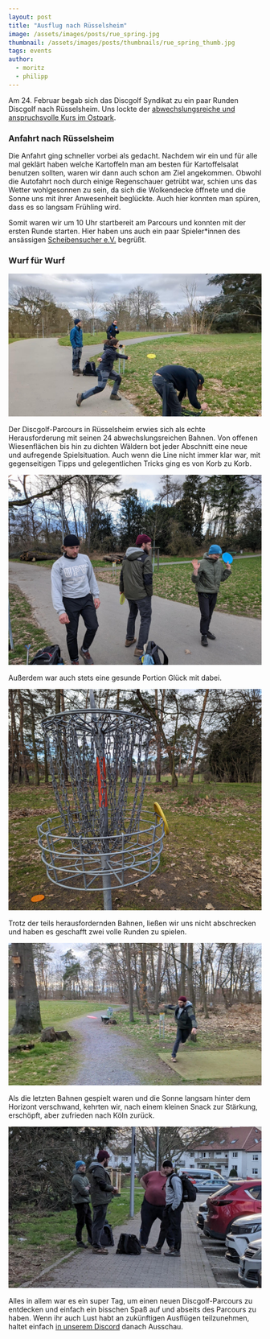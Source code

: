 ```yaml
---
layout: post
title: "Ausflug nach Rüsselsheim"
image: /assets/images/posts/rue_spring.jpg
thumbnail: /assets/images/posts/thumbnails/rue_spring_thumb.jpg
tags: events
author:
  - moritz
  - philipp
---
```


Am 24. Februar begab sich das Discgolf Syndikat zu ein paar Runden Discgolf nach Rüsselsheim. Uns lockte der [abwechslungsreiche und anspruchsvolle Kurs im Ostpark](https://udisc.com/courses/ruesselsheim-ostpark-wYvu).

### Anfahrt nach Rüsselsheim

Die Anfahrt ging schneller vorbei als gedacht.
Nachdem wir ein und für alle mal geklärt haben welche Kartoffeln man am besten für Kartoffelsalat benutzen sollten, waren wir dann auch schon am Ziel angekommen.
Obwohl die Autofahrt noch durch einige Regenschauer getrübt war, schien uns das Wetter wohlgesonnen zu sein, da sich die Wolkendecke öffnete und die Sonne uns mit ihrer Anwesenheit beglückte.
Auch hier konnten man spüren, dass es so langsam Frühling wird.

Somit waren wir um 10 Uhr startbereit am Parcours und konnten mit der ersten Runde starten.
Hier haben uns auch ein paar Spieler*innen des ansässigen [Scheibensucher e.V.](http://www.scheibensucher.de/wp/) begrüßt.

### Wurf für Wurf

![Kerstin am Abwurf](/assets/images/posts/rue_wurf.jpeg)

Der Discgolf-Parcours in Rüsselsheim erwies sich als echte Herausforderung mit seinen 24 abwechslungsreichen Bahnen. Von offenen Wiesenflächen bis hin zu dichten Wäldern bot jeder Abschnitt eine neue und aufregende Spielsituation.
Auch wenn die Line nicht immer klar war, mit gegenseitigen Tipps und gelegentlichen Tricks ging es von Korb zu Korb.

![Beratung zur besten Line ist nicht immer einfach](/assets/images/posts/rue_hands_up.jpeg)


Außerdem war auch stets eine gesunde Portion Glück mit dabei.

![Korb erreicht...egal wie!](/assets/images/posts/rue_close.jpg)

Trotz der teils herausfordernden Bahnen, ließen wir uns nicht abschrecken und haben es geschafft zwei volle Runden zu spielen.

![Moritz gibt alles](/assets/images/posts/rue_full_spin.jpeg)

Als die letzten Bahnen gespielt waren und die Sonne langsam hinter dem Horizont verschwand, kehrten wir, nach einem kleinen Snack zur Stärkung, erschöpft, aber zufrieden nach Köln zurück.

![Abfahrt nach Köln](/assets/images/posts/rue_abfahrt.jpeg)

Alles in allem war es ein super Tag, um einen neuen Discgolf-Parcours zu entdecken und einfach ein bisschen Spaß auf und abseits des Parcours zu haben. Wenn ihr auch Lust habt an zukünftigen Ausflügen teilzunehmen, haltet einfach [in unserem Discord](https://discord.com/invite/bus8ZcaNFT) danach Ausschau.

